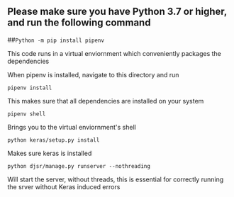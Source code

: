 ## Please make sure you have Python 3.7 or higher, and run the following command
##`Python -m pip install pipenv`

This code runs in a virtual enviornment which conveniently packages the dependencies

When pipenv is installed, navigate to this directory and run 

`pipenv install`

This makes sure that all dependencies are installed on your system

`pipenv shell`

Brings you to the virtual enviornment's shell

`python keras/setup.py install`

Makes sure keras is installed

`python djsr/manage.py runserver --nothreading`

Will start the server, without threads, this is essential for correctly running the srver without Keras induced errors
